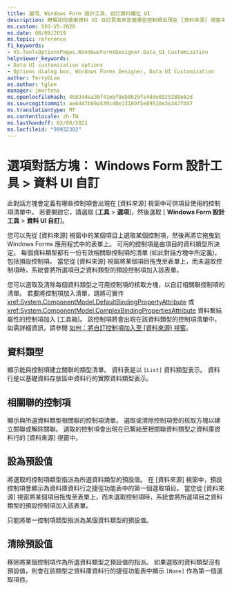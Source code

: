 ```yaml
---
title: 選項、Windows Form 設計工具、自訂資料欄位 UI
description: 瞭解如何使用資料 UI 自訂頁面來定義哪些控制項出現在 [資料來源] 視窗中專案的可用控制項清單中。
ms.custom: SEO-VS-2020
ms.date: 08/09/2019
ms.topic: reference
f1_keywords:
- VS.ToolsOptionsPages.WindowsFormsDesigner.Data_UI_Customization
helpviewer_keywords:
- Data UI customization options
- Options dialog box, Windows Forms Designer, Data UI Customization
author: TerryGLee
ms.author: tglee
manager: jmartens
ms.openlocfilehash: 46834dea30f41ebf0eb8629fe4dde0525288e82d
ms.sourcegitcommit: ae6d47b09a439cd0e13180f5e89510e3e347fd47
ms.translationtype: MT
ms.contentlocale: zh-TW
ms.lasthandoff: 02/08/2021
ms.locfileid: "99932302"
---
```

# <a name="options-dialog-box-windows-forms-designer--data-ui-customization"></a>選項對話方塊： Windows Form 設計工具 > 資料 UI 自訂

此對話方塊會定義有哪些控制項會出現在 [資料來源] 視窗中可供項目使用的控制項清單中。 若要開啟它，請選取 [**工具**  >  **選項**]，然後選取 [ **Windows Form 設計工具**  >  **資料 UI 自訂**]。

您可以先從 [資料來源] 視窗中的某個項目上選取某個控制項，然後再將它拖曳到 Windows Forms 應用程式中的表單上。 可用的控制項是由項目的資料類型所決定。 每個資料類型都有一份有效相關聯控制項的清單 (如此對話方塊中所定義)，包括預設控制項。 當您從 [資料來源] 視窗將某個項目拖曳至表單上，而未選取控制項時，系統會將所選項目之資料類型的預設控制項加入該表單。

您可以選取及清除每個資料類型之可用控制項的核取方塊，以自訂相關聯控制項的清單。 若要將控制項加入清單，請將可實作 <xref:System.ComponentModel.DefaultBindingPropertyAttribute> 或 <xref:System.ComponentModel.ComplexBindingPropertiesAttribute> 資料繫結屬性的控制項加入 [工具箱]。 該控制項將會出現在該資料類型的控制項清單中。 如需詳細資訊，請參閱 [如何：將自訂控制項加入至 [資料來源] 視窗](../..//data-tools/add-custom-controls-to-the-data-sources-window.md)。

## <a name="data-type"></a>資料類型

顯示能與控制項建立關聯的類型清單。 資料表是以 `[List]` 資料類型表示。 資料行是以基礎資料存放區中資料行的實際資料類型表示。

## <a name="associated-controls"></a>相關聯的控制項

顯示與所選資料類型相關聯的控制項清單。 選取或清除控制項旁的核取方塊以建立關聯或解除關聯。 選取的控制項會出現在已繫結至相關聯資料類型之資料庫資料行的 [資料來源] 視窗中。

## <a name="set-default"></a>設為預設值

將選取的控制項類型指派為所選資料類型的預設值。 在 [資料來源] 視窗中，預設控制項會顯示為資料庫資料行之捷徑功能表中的第一個選取項目。 當您從 [資料來源] 視窗將某個項目拖曳至表單上，而未選取控制項時，系統會將所選項目之資料類型的預設控制項加入該表單。

只能將單一控制項類型指派為某個資料類型的預設值。

## <a name="clear-default"></a>清除預設值

移除將某個控制項作為所選資料類型之預設值的指派。 如果選取的資料類型沒有預設值，則會在該類型之資料庫資料行的捷徑功能表中顯示 `[None]` 作為第一個選取項目。
